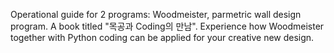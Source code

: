 Operational guide for 2 programs:
          Woodmeister, parmetric wall design program.
A book titled "목공과 Coding의 만남". 
          Experience how Woodmeister together with Python coding can be applied for your creative new design.
